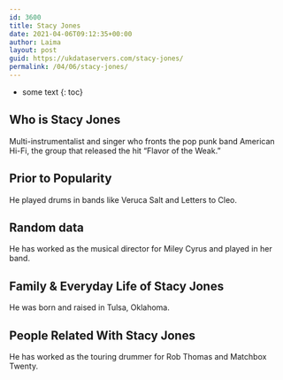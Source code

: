 ```yaml
---
id: 3600
title: Stacy Jones
date: 2021-04-06T09:12:35+00:00
author: Laima
layout: post
guid: https://ukdataservers.com/stacy-jones/
permalink: /04/06/stacy-jones/
---
```


* some text
{: toc}


## Who is Stacy Jones
                  
                  
                  
Multi-instrumentalist and singer who fronts the pop punk band American Hi-Fi, the group that released the hit &#8220;Flavor of the Weak.&#8221;
                  
              
            
              
            
                
                
                
## Prior to Popularity
                  
                  
                  
He played drums in bands like Veruca Salt and Letters to Cleo.
                  
              
            
              
            
                
                
                
## Random data
                  
                  
                  
He has worked as the musical director for Miley Cyrus and played in her band.
                  
              
            
              
            
                
                
                
## Family & Everyday Life of Stacy Jones
                  
                  
                  
He was born and raised in Tulsa, Oklahoma.
                  
              
            
              
            
                
                
                
## People Related With Stacy Jones
                  
                  
                  
He has worked as the touring drummer for Rob Thomas and Matchbox Twenty.
                  
              
            
              
            
                
              
            
              
              
            
            
              
            
          
          
          